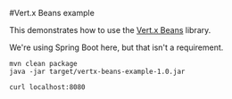 #Vert.x Beans example

This demonstrates how to use the [Vert.x Beans](https://github.com/rworsnop/vertx-beans) library.

We're using Spring Boot here, but that isn't a requirement.

```
mvn clean package
java -jar target/vertx-beans-example-1.0.jar 
```
```
curl localhost:8080
```